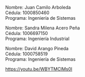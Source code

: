 Nombre: Juan Camilo Arboleda  
Cédula: 1000850460  
Programa: Ingeniería de Sistemas

Nombre: Sandra Milena Acero Peña  
Cédula: 1006697150  
Programa: Ingeniería Industrial

Nombre: David Arango Pineda  
Cédula: 1000758519  
Programa: Ingeniería de Sistemas

https://youtu.be/WBYTMCIMs0I
